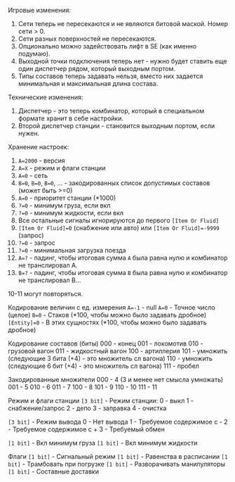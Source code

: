 Игровые изменения:

1. Сети теперь не пересекаются и не являются битовой маской. Номер сети > 0.
2. Сети разных поверхностей не пересекаются.
3. Опционально можно задействовать лифт в SE (как именно подумаю).
4. Выходной точки подключения теперь нет - нужно будет ставить еще один диспетчер рядом, который выходным портом.
5. Типы составов теперь задавать нельзя, вместо них задается минимальная и максимальная длина состава.


Технические изменения:
1. Диспетчер - это теперь комбинатор, который в специальном формате хранит в себе настройки.
2. Второй диспетчер станции - становится выходным портом, если нужен.


Хранение настроек:
1. `A=2000` - версия
2. `A=X` - режим и флаги станции
3. `A=0` - сеть
4. `B=0`, `B=0`, `B=0`, ... - закодированных список допустимых составов (может быть >=0)
5. `A=0` - приоритет станции (*1000)
6. `?=0` - минимум груза, если вкл
7. `?=0` - минимум жидкости, если вкл
8. Все остальные сигналы игнорируются до первого `[Item Or Fluid]`
9. `[Item Or Fluid]=0` (снабжение или авто) или `[Item Or Fluid]=-9999` (запрос)
10. `?=0` - запрос
11. `?=0` - минимальная загрузка поезда
12. `A=?` - падинг, чтобы итоговая сумма `A` была равна нулю и комбинатор не транслировал A.
13. `B=?` - падинг, чтобы итоговая сумма `B` была равна нулю и комбинатор не транслировал B...
 
10-11 могут повторяться.

Кодирование величин с ед. измерения
`A=-1` - null
`A=0` - Точное число (целое)
`B=0` - Стаков (*100, чтобы можно было задавать дробное)
`[Entity]=0` - В этих сущностях (*100, чтобы можно было задавать дробное)

Кодирование составов (биты)
000 - конец
001 - локомотив
010 - грузовой вагон
011 - жидкостный вагон
100 - артиллерия
101 - умножить (следующие 3 бита (+4) - это множитель сл вагона)
110 - умножить (следующие 6 бит (+4) - это множитель сл вагона)
111 - пробел

Закодированные множители
000 - 4 (3 и менее нет смысла умножать)
001 - 5
010 - 6
011 - 7
100 - 8
101 - 9
110 - 10
111 - 11

Режим и флаги станции
`[3 bit]` - Режим станции:
0 - выкл
1 - снабжение/запрос
2 - депо
3 - заправка
4 - очистка

`[3 bit]` - Режим вывода
0 - Нет вывода
1 - Требуемое содержимое с -
2 - Требуемое содержимое с +
3 - Требуемый обмен

`[1 bit]` - Вкл минимум груза
`[1 bit]` - Вкл минимум жидкости

Флаги
`[1 bit]` - Сигнальный режим
`[1 bit]` - Равенства в расписании
`[1 bit]` - Трамбовать при погрузке
`[1 bit]` - Разворачивать манипуляторы
`[1 bit]` - Составные доставки



